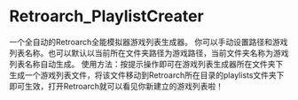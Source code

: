 # Retroarch_PlaylistCreater
一个全自动的Retroarch全能模拟器游戏列表生成器。
你可以手动设置路径和游戏列表名称。也可以默认以当前所在文件夹路径为游戏路径，当前文件夹名称为游戏列表名称自动生成。
使用方法：按提示操作即可在游戏列表生成器所在文件夹下生成一个游戏列表文件，将该文件移动到Retroarch所在目录的playlists文件夹下即可生效，打开Retroarch就可以看见你新建立的游戏列表啦！
